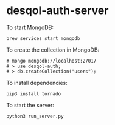 # desqol-auth-server

To start MongoDB:

```
brew services start mongodb
```

To create the collection in MongoDB:

```
# mongo mongodb://localhost:27017
# > use desqol-auth;
# > db.createCollection("users");
```

To install dependencies:

```
pip3 install tornado
```

To start the server:

```
python3 run_server.py
```
